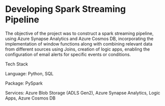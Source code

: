 # Developing Spark Streaming Pipeline

The objective of the project was to construct a spark streaming pipeline, using Azure Synapse Analytics and Azure Cosmos DB, incorporating the implementation of window functions along with combining relevant data from different sources using Joins, creation of logic apps, enabling the configuration of email alerts for specific events or conditions. 

Tech Stack

Language: Python, SQL

Package: PySpark

Services: Azure Blob Storage (ADLS Gen2), Azure Synapse Analytics, Logic Apps, Azure Cosmos DB

